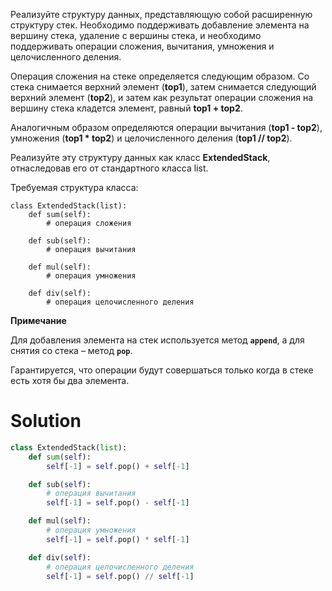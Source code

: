 Реализуйте структуру данных, представляющую собой расширенную структуру стек. Необходимо поддерживать добавление
элемента на вершину стека, удаление с вершины стека, и необходимо поддерживать операции сложения, вычитания, умножения и
целочисленного деления.

Операция сложения на стеке определяется следующим образом. Со стека снимается верхний элемент (**top1**), затем
снимается следующий верхний элемент (**top2**), и затем как результат операции сложения на вершину стека кладется
элемент, равный **top1 + top2**.

Аналогичным образом определяются операции вычитания (**top1 - top2**), умножения (**top1 * top2**) и целочисленного
деления (**top1 // top2**).

Реализуйте эту структуру данных как класс **ExtendedStack**, отнаследовав его от стандартного класса list.

Требуемая структура класса:

```
class ExtendedStack(list):
    def sum(self):
        # операция сложения

    def sub(self):
        # операция вычитания

    def mul(self):
        # операция умножения

    def div(self):
        # операция целочисленного деления
```

**Примечание**

Для добавления элемента на стек используется метод **`append`**, а для снятия со стека – метод **`pop`**.

﻿Гарантируется, что операции будут совершаться только когда в стеке есть хотя бы два элемента.

# Solution

```python
class ExtendedStack(list):
    def sum(self):
        self[-1] = self.pop() + self[-1]

    def sub(self):
        # операция вычитания
        self[-1] = self.pop() - self[-1]

    def mul(self):
        # операция умножения
        self[-1] = self.pop() * self[-1]

    def div(self):
        # операция целочисленного деления
        self[-1] = self.pop() // self[-1]

```
